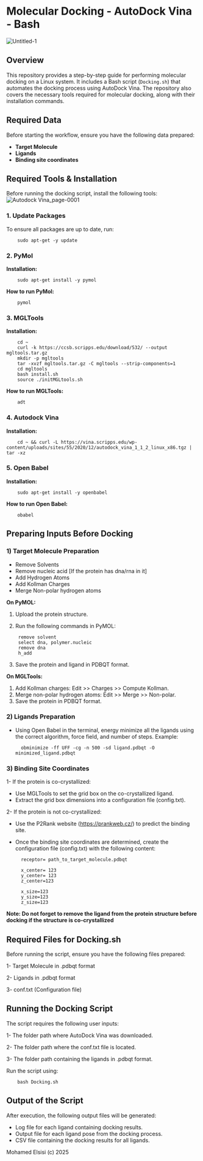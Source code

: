 # Molecular Docking - AutoDock Vina - Bash

![Untitled-1](https://github.com/user-attachments/assets/8f964552-e811-478c-a91d-40055f69772b)


## Overview

This repository provides a step-by-step guide for performing molecular docking on a Linux system. It includes a Bash script (`Docking.sh`) that automates the docking process using AutoDock Vina. The repository also covers the necessary tools required for molecular docking, along with their installation commands.

## Required Data

Before starting the workflow, ensure you have the following data prepared:

- **Target Molecule**
- **Ligands**
- **Binding site coordinates**

## Required Tools & Installation
Before running the docking script, install the following tools:
![Autodock Vina_page-0001](https://github.com/user-attachments/assets/65870750-a15b-4a9b-bb2e-9cac82c40ae0)

### 1. Update Packages

To ensure all packages are up to date, run:

        sudo apt-get -y update

### 2. PyMol

**Installation:**

        sudo apt-get install -y pymol
**How to run PyMol:**

        pymol
### 3. MGLTools

**Installation:**

        cd ~
        curl -k https://ccsb.scripps.edu/download/532/ --output mgltools.tar.gz
        mkdir -p mgltools
        tar -xvzf mgltools.tar.gz -C mgltools --strip-components=1
        cd mgltools
        bash install.sh
        source ./initMGLtools.sh

**How to run MGLTools:**
        
        adt
### 4. Autodock Vina

**Installation:**

        cd ~ && curl -L https://vina.scripps.edu/wp-content/uploads/sites/55/2020/12/autodock_vina_1_1_2_linux_x86.tgz | tar -xz
### 5. Open Babel

**Installation:**

        sudo apt-get install -y openbabel

**How to run Open Babel:**

        obabel
## Preparing Inputs Before Docking

### 1) Target Molecule Preparation
- Remove Solvents
- Remove nucleic acid [If the protein has dna/rna in it]
- Add Hydrogen Atoms
- Add Kollman Charges
- Merge Non-polar hydrogen atoms

**On PyMOL:**

1. Upload the protein structure.
2. Run the following commands in PyMOL:

        remove solvent
        select dna, polymer.nucleic
        remove dna
        h_add
       
3. Save the protein and ligand in PDBQT format. 

**On MGLTools:**

1. Add Kollman charges: Edit >> Charges >> Compute Kollman.
2. Merge non-polar hydrogen atoms: Edit >> Merge >> Non-polar.
3. Save the protein in PDBQT format.

### 2) Ligands Preparation

- Using Open Babel in the terminal, energy minimize all the ligands using the correct algorithm, force field, and number of steps.
Example:

        obminimize -ff UFF -cg -n 500 -sd ligand.pdbqt -O minimized_ligand.pdbqt
### 3) Binding Site Coordinates

1- If the protein is co-crystallized:
- Use MGLTools to set the grid box on the co-crystallized ligand.
- Extract the grid box dimensions into a configuration file (config.txt).

2- If the protein is not co-crystallized:
- Use the P2Rank website (https://prankweb.cz/) to predict the binding site.

* Once the binding site coordinates are determined, create the configuration file (config.txt) with the following content:

        receptor= path_to_target_molecule.pdbqt
        
        x_center= 123 
        y_center= 123
        z_center=123 
        
        x_size=123
        y_size=123
        z_size=123

**Note: Do not forget to remove the ligand from the protein structure before docking if the structure is co-crystallized** 

## Required Files for Docking.sh

Before running the script, ensure you have the following files prepared:

1- Target Molecule in .pdbqt format

2- Ligands in .pdbqt format

3- conf.txt (Configuration file)

## Running the Docking Script

The script requires the following user inputs:

1- The folder path where AutoDock Vina was downloaded.

2- The folder path where the conf.txt file is located.

3- The folder path containing the ligands in .pdbqt format.

Run the script using:

        bash Docking.sh

## Output of the Script
After execution, the following output files will be generated:

- Log file for each ligand containing docking results.
- Output file for each ligand pose from the docking process.
- CSV file containing the docking results for all ligands.

Mohamed Elsisi (c) 2025
